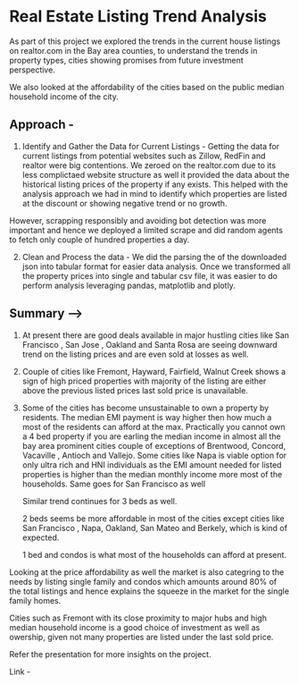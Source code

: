 # Real Estate Listing Trend Analysis

As part of this project we explored the trends in the current house listings on realtor.com in the Bay area counties, to understand the trends in property types, cities showing promises from future investment perspective.

We also looked at the affordability of the cities based on the public median household income of the city. 

## Approach -

1. Identify and Gather the Data for Current Listings -
Getting the data for current listings from potential websites such as Zillow, RedFin and realtor were big contentions. We zeroed on the realtor.com due to its less complictaed website structure as well it provided the data about the historical listing prices of the property if any exists. 
This helped with the analysis approach we had in mind to identify which properties are listed at the discount or showing negative trend or no growth.

However, scrapping responsibly and avoiding bot detection was more important and hence we deployed a limited scrape and did random agents to fetch only couple of hundred properties a day. 

2. Clean and Process the data -
We did the parsing the of the downloaded json into tabular format for easier data analysis. Once we transformed all the property prices into single and tabular csv file, it was easier to do perform analysis leveraging pandas, matplotlib and plotly. 


## Summary -->


1. At  present there are good deals available in major hustling cities like San Francisco , San Jose , Oakland and Santa Rosa are seeing downward trend on the listing prices and are even sold at losses as well. 

2. Couple of cities like Fremont, Hayward, Fairfield, Walnut Creek shows a sign of high priced properties with majority of the listing are either above the previous listed prices last sold price is unavailable. 

3. Some of the cities has become unsustainable to own a property by residents. The median EMI payment is way higher then how much a most of the residents can afford at the max.
    Practically you cannot own a 4 bed property if you are earling the median income in almost all the bay area prominent cities couple of exceptions of Brentwood, Concord, Vacaville , Antioch and Vallejo.
    Some cities like Napa is viable option for only ultra rich and HNI individuals as the EMI amount needed for listed properties is higher than the median monthly income more most of the households. Same goes for San Francisco as well
    
    Similar trend continues for 3 beds as well. 
    
    2 beds seems be more affordable in most of the cities except cities like San Francisco , Napa, Oakland, San Mateo and Berkely, which is kind of expected. 
    
    1 bed and condos is what most of the households can afford at present. 
    
Looking at the price affordability as well the market is also categring to the needs by listing single family and condos which amounts around 80% of the total listings and hence explains the squeeze in the market for the single family homes. 

Cities such as Fremont with its close proximity to major hubs and high median household income is a good choice of investment as well as owership, given not many properties are listed under the last sold price. 

Refer the presentation for more insights on the project. 

Link - 

